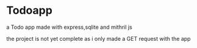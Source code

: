 # Todoapp
a Todo app made with express,sqlite and mithril js

the project is not yet complete as i only made a GET request with the app
